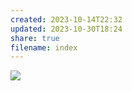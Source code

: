 ```yaml
---
created: 2023-10-14T22:32
updated: 2023-10-30T18:24
share: true
filename: index
---
```


![](https://youtu.be/S2_IkFRieM0?si=-ORjgxbYdzuegQN4) 